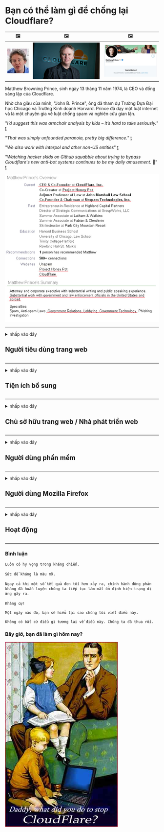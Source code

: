 # Bạn có thể làm gì để chống lại Cloudflare?

| 🖼 | 🖼 | 🖼 |
| --- | --- | --- |
| ![](../image/matthew_prince_teen.jpg) | ![](../image/matthew_prince.jpg) | ![](../image/blockedbymatthewprince.jpg) |


Matthew Browning Prince, sinh ngày 13 tháng 11 năm 1974, là CEO và đồng sáng lập của Cloudflare.

Nhờ cha giàu của mình, "John B. Prince", ông đã tham dự Trường Dựa Đại học Chicago và Trường Kinh doanh Harvard.
Prince đã dạy một luật internet và là một chuyên gia về luật chống spam và nghiên cứu gian lận.


"*I’d suggest this was armchair analysis by kids – it’s hard to take seriously.*" [t](https://www.theguardian.com/technology/2015/nov/19/cloudflare-accused-by-anonymous-helping-isis)

"*That was simply unfounded paranoia, pretty big difference.*"  [t](https://twitter.com/xxdesmus/status/992757936123359233)

"*We also work with Interpol and other non-US entities*" [t](https://twitter.com/eastdakota/status/1203028504184360960)

"*Watching hacker skids on Github squabble about trying to bypass Cloudflare's new anti-bot systems continues to be my daily amusement.* 🍿" [t](https://twitter.com/eastdakota/status/1273277839102656515)


![](../image/whoismp.jpg)

---


<details>
<summary>nhấp vào đây

## Người tiêu dùng trang web
</summary>


- Nếu trang web bạn thích đang sử dụng Cloudflare, hãy yêu cầu họ không sử dụng Cloudflare.
  - Rên rỉ trên các phương tiện truyền thông xã hội như Facebook, Reddit, Twitter hoặc Mastodon không có gì khác biệt. [Hành động lớn hơn thẻ bắt đầu bằng #.](https://twitter.com/phyzonloop/status/1274132092490862594)
  - Cố gắng liên hệ với chủ sở hữu trang web nếu bạn muốn làm cho mình trở nên hữu ích.

[Cloudflare cho biết](https://github.com/Eloston/ungoogled-chromium/issues/783):
```
Chúng tôi khuyên bạn nên liên hệ với quản trị viên của các dịch vụ hoặc trang web cụ thể mà bạn gặp sự cố và chia sẻ kinh nghiệm của bạn.
```

[Nếu bạn không yêu cầu nó, chủ sở hữu trang web không bao giờ biết vấn đề này.](../PEOPLE.md)

![](../image/liberapay.jpg)

[Ví dụ thành công](https://counterpartytalk.org/t/turn-off-cloudflare-on-counterparty-co-plz/164/5).<br>
Bạn có một vấn đề? [Nâng cao giọng nói của bạn ngay bây giờ.](https://github.com/maraoz/maraoz.github.io/issues/1) Ví dụ bên dưới.

```
Bạn chỉ đang giúp kiểm duyệt công ty và giám sát hàng loạt.
http://crimeflare.eu.org
```

```
Trang web của bạn nằm trong khu vườn có tường bao quanh riêng tư lạm dụng quyền riêng tư của CloudFlare.
http://crimeflare.eu.org
```

- Hãy dành một chút thời gian để đọc chính sách bảo mật của trang web.
  - nếu trang web đứng sau Cloudflare hoặc trang web đang sử dụng các dịch vụ được kết nối với Cloudflare.

Nó phải giải thích "Cloudflare" là gì và yêu cầu quyền chia sẻ dữ liệu của bạn với Cloudflare. Nếu không làm như vậy sẽ dẫn đến vi phạm lòng tin và trang web được đề cập nên tránh.

[Một ví dụ về chính sách bảo mật được chấp nhận là ở đây](https://archive.is/bDlTz) ("Subprocessors" > "Entity Name")

```
Tôi đã đọc chính sách bảo mật của bạn và tôi không thể tìm thấy từ Cloudflare.
Tôi từ chối chia sẻ dữ liệu với bạn nếu bạn tiếp tục cung cấp dữ liệu của tôi cho Cloudflare.
http://crimeflare.eu.org
```

Đây là một ví dụ về chính sách bảo mật không có từ Cloudflare.
[Liberland Jobs](https://archive.is/daKIr) [privacy policy](https://docsend.com/view/feiwyte):

![](../image/cfwontobey.jpg)

Cloudflare có chính sách bảo mật của riêng họ.
[Cloudflare yêu thích những người làm chuyện phiếm.](https://www.reddit.com/r/GamerGhazi/comments/2s64fe/be_wary_reporting_to_cloudflare/)

Đây là một ví dụ điển hình cho biểu mẫu đăng ký của trang web.
AFAIK, không có trang web nào làm được điều này. Bạn sẽ tin tưởng họ?

```
Bằng cách nhấp vào “Đăng ký XYZ”, bạn đồng ý với các điều khoản dịch vụ và tuyên bố về quyền riêng tư của chúng tôi.
Bạn cũng đồng ý chia sẻ dữ liệu của mình với Cloudflare và cũng đồng ý với tuyên bố về quyền riêng tư của cloudflare.
Nếu Cloudflare làm rò rỉ thông tin của bạn hoặc không cho phép bạn kết nối với máy chủ của chúng tôi, đó không phải là lỗi của chúng tôi. [*]

[ Đăng ký ] [ tôi không đồng ý ]
```
[*] [PEOPLE.md](../PEOPLE.md)


- Cố gắng không sử dụng dịch vụ của họ. Hãy nhớ rằng bạn đang bị Cloudflare theo dõi.
  - ["I'm in your TLS, sniffin' your passworz"](../image/iminurtls.jpg)

- Tìm kiếm trang web khác. Có những lựa chọn thay thế và cơ hội trên internet!

- Thuyết phục bạn bè của bạn sử dụng Tor hàng ngày.
  - Ẩn danh phải là tiêu chuẩn của Internet mở!
  - [Lưu ý rằng dự án Tor không thích dự án này.](../HISTORY.md)

</details>

------

<details>
<summary>nhấp vào đây

## Tiện ích bổ sung
</summary>

- Nếu trình duyệt của bạn là Firefox, Tor Browser hoặc Ungoogled Chromium, hãy sử dụng một trong những tiện ích bổ sung bên dưới.
  - Nếu bạn muốn thêm tiện ích bổ sung mới khác, hãy hỏi về nó trước.


| Tên | Nhà phát triển | Ủng hộ | Có thể chặn | Có thể thông báo | Chrome |
| -------- | -------- | -------- | -------- | -------- | -------- |
| [Bloku Cloudflaron MITM-Atakon](../subfiles/addon/bcma.md) | #Addon | [ ? ](http://crimeflare.eu.org/) | **Đúng**     | **Đúng**     |  **Đúng** |
| [Ĉu ligoj estas vundeblaj al MITM-atako?](../subfiles/addon/ismm.md) | #Addon | [ ? ](http://crimeflare.eu.org/) | Không     | **Đúng**     |  **Đúng** |
| [Ĉu ĉi tiuj ligoj blokos Tor-uzanton?](../subfiles/addon/isat.md) | #Addon | [ ? ](http://crimeflare.eu.org/) | Không     | **Đúng**     |  **Đúng** |
| [Block Cloudflare MITM Attack](https://trac.torproject.org/projects/tor/attachment/ticket/24351/block_cloudflare_mitm_attack-1.0.14.1-an%2Bfx.xpi)<br>[**DELETED BY TOR PROJECT**](../HISTORY.md) | nullius | [ ? ](../tool/block_cloudflare_mitm_fx), [Link](http://crimeflare.eu.org/) | **Đúng**     | **Đúng**     |  Không |
| [TPRB](http://sw.nnpaefp7pkadbxxkhz2agtbv2a4g5sgo2fbmv3i7czaua354334uqqad.onion/) | Sw | [ ? ](http://sw.nnpaefp7pkadbxxkhz2agtbv2a4g5sgo2fbmv3i7czaua354334uqqad.onion/) | **Đúng**     | **Đúng**     |  Không |
| [Detect Cloudflare](https://addons.mozilla.org/en-US/firefox/addon/detect-cloudflare/) | Frank Otto | [ ? ](https://github.com/traktofon/cf-detect) | Không     | **Đúng**     |  Không |
| [True Sight](https://addons.mozilla.org/en-US/firefox/addon/detect-cloudflare-plus/) | claustromaniac | [ ? ](https://github.com/claustromaniac/detect-cloudflare-plus) | Không     | **Đúng**     |  Không |
| [Which Cloudflare datacenter am I visiting?](https://addons.mozilla.org/en-US/firefox/addon/cf-pop/) | 依云 | [ ? ](https://github.com/lilydjwg/cf-pop) | Không     | **Đúng**     |  Không |
| [My Privacy DNS - Link Details](https://mypdns.org/infrastructure/mypdns-reporter/-/blob/master/client/addon.md#mypdns-link-details) | My Privacy DNS | [ ? ](https://mypdns.org/MypDNS/support/-/issues) | Ingen     | **Ja**     |  Ingen |


- "Decentraleyes" có thể dừng kết nối với "CDNJS (Cloudflare)".
  - Nó ngăn rất nhiều yêu cầu truy cập mạng và cung cấp các tệp cục bộ để giữ cho các trang web không bị phá vỡ.
  - Nhà phát triển đã trả lời: "[very concerning indeed](https://github.com/Synzvato/decentraleyes/issues/236#issuecomment-352049501)", "[widespread usage severely centralizes the web](https://github.com/Synzvato/decentraleyes/issues/251#issuecomment-366752049)"

- [Bạn cũng có thể xóa hoặc không tin cậy chứng chỉ Cloudflare khỏi Tổ chức phát hành chứng chỉ (CA) của mình.](https://www.ssl.com/how-to/remove-root-certificate-firefox/)

</details>

------

<details>
<summary>nhấp vào đây

## Chủ sở hữu trang web / Nhà phát triển web
</summary>


![](../image/word_cloudflarefree.jpg)

- Không sử dụng giải pháp Cloudflare, Giai đoạn.
  - Bạn có thể làm tốt hơn thế, phải không? [Dưới đây là cách xóa đăng ký, gói, miền hoặc tài khoản Cloudflare.](https://support.cloudflare.com/hc/en-us/articles/200167776-Removing-subscriptions-plans-domains-or-accounts)

| 🖼 | 🖼 |
| --- | --- |
| ![](../image/htmlalertcloudflare.jpg) | ![](../image/htmlalertcloudflare2.jpg) |

- Muốn có nhiều khách hàng hơn? Bạn biết phải làm gì. Gợi ý là "dòng trên".
  - [Xin chào, bạn đã viết "Chúng tôi rất coi trọng quyền riêng tư của bạn" nhưng tôi gặp "Lỗi 403 Cấm Proxy Ẩn danh Không được phép".](https://it.slashdot.org/story/19/02/19/0033255/stop-saying-we-take-your-privacy-and-security-seriously) Tại sao bạn lại chặn Tor Hoặc VPN? Và tại sao bạn lại chặn các email tạm thời?

![](../image/anonexist.jpg)

- Sử dụng Cloudflare sẽ làm tăng khả năng ngừng hoạt động. Khách truy cập không thể truy cập vào trang web của bạn nếu máy chủ của bạn gặp sự cố hoặc Cloudflare không hoạt động.
  - [Bạn có thực sự nghĩ rằng Cloudflare không bao giờ đi xuống không?](https://www.ibtimes.com/cloudflare-down-not-working-sites-producing-504-gateway-timeout-errors-2618008) [Another](https://twitter.com/Jedduff/status/1097875615997399040) [sample](https://twitter.com/search?f=tweets&vertical=default&q=Cloudflare%20is%20having%20problems). [Need more](../PEOPLE.md)?

![](../image/cloudflareinternalerror.jpg)

- Việc sử dụng Cloudflare để ủy quyền cho "dịch vụ API", "máy chủ cập nhật phần mềm" hoặc "nguồn cấp dữ liệu RSS" sẽ gây hại cho khách hàng của bạn. Một khách hàng đã gọi cho bạn và nói rằng "Tôi không thể sử dụng API của bạn nữa", và bạn không biết chuyện gì đang xảy ra. Cloudflare có thể âm thầm chặn khách hàng của bạn. Bạn nghĩ nó ổn chứ?
  - Có nhiều ứng dụng khách đọc RSS và dịch vụ trực tuyến đọc RSS. Tại sao bạn xuất bản nguồn cấp RSS nếu bạn không cho phép mọi người đăng ký?

![](../image/rssfeedovercf.jpg)

- Bạn có cần chứng chỉ HTTPS không? Sử dụng "Let's Encrypt" hoặc chỉ cần mua nó từ công ty CA.

- Bạn có cần máy chủ DNS không? Không thể thiết lập máy chủ của riêng bạn? Còn họ thì sao: [Hurricane Electric Free DNS](https://dns.he.net/), [Dyn.com](https://dyn.com/dns/), [1984 Hosting](https://www.1984hosting.com/), [Afraid.Org (Quản trị viên xóa tài khoản của bạn nếu bạn sử dụng TOR)](https://freedns.afraid.org/)
  - [Alternativoj al DNS](../subfiles/alternative/domaindns.md)

- Tìm kiếm dịch vụ lưu trữ? Chỉ miễn phí? Còn họ thì sao: [Onion Service](http://vww6ybal4bd7szmgncyruucpgfkqahzddi37ktceo3ah7ngmcopnpyyd.onion/en/security/network-security/tor/onionservices-best-practices), [Free Web Hosting Area](https://freewha.com/), [Autistici/Inventati Web Site Hosting](https://www.autinv5q6en4gpf4.onion/services/website), [Github Pages](https://pages.github.com/), [Surge](https://surge.sh/)
  - [Các lựa chọn thay thế cho Cloudflare](../subfiles/alternative/cloudflare.md)

- Bạn có đang sử dụng "cloudflare-ipfs.com" không? [Bạn có biết Cloudflare IPFS là xấu?](../PEOPLE.md)

- Cài đặt Tường lửa Ứng dụng Web như OWASP và Fail2Ban trên máy chủ của bạn và định cấu hình nó đúng cách.
  - Chặn Tor không phải là một giải pháp. Đừng trừng phạt tất cả mọi người chỉ vì những người dùng xấu nhỏ.

- Chuyển hướng hoặc chặn người dùng "Cloudflare Warp" truy cập vào trang web của bạn. Và cung cấp lý do nếu bạn có thể.

> Danh sách IP: "[Dải IP hiện tại của Cloudflare](cloudflare_inc/)"

> A: Chỉ cần chặn chúng

```
server {
...
deny 173.245.48.0/20;
deny 103.21.244.0/22;
deny 103.22.200.0/22;
deny 103.31.4.0/22;
deny 141.101.64.0/18;
deny 108.162.192.0/18;
deny 190.93.240.0/20;
deny 188.114.96.0/20;
deny 197.234.240.0/22;
deny 198.41.128.0/17;
deny 162.158.0.0/15;
deny 104.16.0.0/12;
deny 172.64.0.0/13;
deny 131.0.72.0/22;
deny 2400:cb00::/32;
deny 2606:4700::/32;
deny 2803:f800::/32;
deny 2405:b500::/32;
deny 2405:8100::/32;
deny 2a06:98c0::/29;
deny 2c0f:f248::/32;
...
}
```

> B: Chuyển hướng đến trang cảnh báo

```
http {
...
geo $iscf {
default 0;
173.245.48.0/20 1;
103.21.244.0/22 1;
103.22.200.0/22 1;
103.31.4.0/22 1;
141.101.64.0/18 1;
108.162.192.0/18 1;
190.93.240.0/20 1;
188.114.96.0/20 1;
197.234.240.0/22 1;
198.41.128.0/17 1;
162.158.0.0/15 1;
104.16.0.0/12 1;
172.64.0.0/13 1;
131.0.72.0/22 1;
2400:cb00::/32 1;
2606:4700::/32 1;
2803:f800::/32 1;
2405:b500::/32 1;
2405:8100::/32 1;
2a06:98c0::/29 1;
2c0f:f248::/32 1;
}
...
}

server {
...
if ($iscf) {rewrite ^ https://example.com/cfwsorry.php;}
...
}

<?php
header('HTTP/1.1 406 Not Acceptable');
echo <<<CLOUDFLARED
Thank you for visiting ourwebsite.com!<br />
We are sorry, but we can't serve you because your connection is being intercepted by Cloudflare.<br />
Please read http://crimeflare.eu.org for more information.<br />
CLOUDFLARED;
die();
```

- Thiết lập Dịch vụ Tor Onion hoặc I2P insite nếu bạn tin vào sự tự do và chào đón những người dùng ẩn danh.

- Yêu cầu lời khuyên từ các nhà khai thác trang web kép Clearnet / Tor khác và kết bạn ẩn danh!

</details>

------

<details>
<summary>nhấp vào đây

## Người dùng phần mềm
</summary>


- Discord đang sử dụng CloudFlare. Các lựa chọn thay thế? Chúng tôi đề nghị [**Briar** (Android)](https://f-droid.org/en/packages/org.briarproject.briar.android/), [Ricochet (PC)](https://ricochet.im/), [Tox + Tor (Android/PC)](https://tox.chat/download.html)
  - Briar bao gồm daemon Tor nên bạn không cần phải cài đặt Orbot.
  - Các nhà phát triển Qwtch, Quyền riêng tư mở, đã xóa dự án stop_cloudflare khỏi dịch vụ git của họ mà không cần thông báo.

- Nếu bạn sử dụng Debian GNU / Linux hoặc bất kỳ dẫn xuất nào, hãy đăng ký: [bug #831835](https://bugs.debian.org/cgi-bin/bugreport.cgi?bug=831835). Và nếu bạn có thể, hãy giúp xác minh bản vá và giúp người bảo trì đưa ra kết luận đúng đắn về việc liệu nó có nên được chấp nhận hay không.

- Luôn đề xuất các trình duyệt này.

| Tên | Nhà phát triển | Ủng hộ | Bình luận |
| -------- | -------- | -------- | -------- |
| [Ungoogled-Chromium](https://ungoogled-software.github.io/ungoogled-chromium-binaries/) | Eloston | [ ? ](https://github.com/Eloston/ungoogled-chromium) | PC (Win, Mac, Linux)  _!Tor_ |
| [Bromite](https://www.bromite.org/fdroid) | Bromite | [ ? ](https://github.com/bromite/bromite/issues) | Android  _!Tor_ |
| [Tor Browser](https://www.torproject.org/download/) | Tor Project | [ ? ](https://support.torproject.org/) | PC (Win, Mac, Linux)  _Tor_|
| [Tor Browser Android](https://www.torproject.org/download/) | Tor Project | [ ? ](https://support.torproject.org/) | Android  _Tor_|
| [Onion Browser](https://itunes.apple.com/us/app/onion-browser/id519296448?mt=8) | Mike Tigas | [ ? ](https://github.com/OnionBrowser/OnionBrowser/issues) | Apple iOS  _Tor_|
| [GNU/Icecat](https://www.gnu.org/software/gnuzilla/) | GNU | [ ? ](https://www.gnu.org/software/gnuzilla/) | PC (Linux) |
| [IceCatMobile](https://f-droid.org/en/packages/org.gnu.icecat/) | GNU | [ ? ](https://lists.gnu.org/mailman/listinfo/bug-gnuzilla) | Android |
| [Iridium Browser](https://iridiumbrowser.de/about/) | Iridium | [ ? ](https://github.com/iridium-browser/iridium-browser/) | PC (Win, Mac, Linux, OpenBSD) |


Quyền riêng tư của phần mềm khác là không hoàn hảo. Điều này không có nghĩa là trình duyệt Tor là "hoàn hảo".
Không có 100% an toàn cũng như 100% riêng tư trên internet và công nghệ.

- Bạn không muốn sử dụng Tor? Bạn có thể sử dụng bất kỳ trình duyệt nào có Tor daemon.
  - [Lưu ý rằng dự án Tor không thích điều này.](https://support.torproject.org/tbb/tbb-9/) Sử dụng Tor Browser nếu bạn có thể làm như vậy.
- [Cách sử dụng Chromium với Tor](../subfiles/chromium_tor.md)


Hãy nói về quyền riêng tư của phần mềm khác.

- [Nếu bạn thực sự cần sử dụng Firefox, hãy chọn "Firefox ESR".](https://www.mozilla.org/en-US/firefox/organizations/)
  - [Firefox - Cơ quan giám sát phần mềm gián điệp](https://spyware.neocities.org/articles/firefox.html)
  - [Firefox từ chối tự do ngôn luận, cấm tự do ngôn luận](https://web.archive.org/web/20200423010026/https://reclaimthenet.org/firefox-rejects-free-speech-bans-free-speech-commenting-plugin-dissenter-from-its-extensions-gallery/)
  - ["Hơn 100 phiếu phản đối. Có vẻ như yêu cầu một công ty phần mềm gắn bó với ... phần mềm là quá nhiều trong những ngày này."](https://old.reddit.com/r/firefox/comments/gutdiw/weve_got_work_to_do_the_mozilla_blog/fslbbb6/)
  - [Uh, tại sao Firefox hiển thị cho tôi các liên kết được tài trợ trên thanh URL của tôi?](https://www.reddit.com/r/firefox/comments/jybx2w/uh_why_is_firefox_showing_me_sponsored_links_in/)
  - [Mozilla - Devil Incarnate](https://digdeeper.neocities.org/ghost/mozilla.html)

- [Hãy nhớ rằng, Mozilla đang sử dụng dịch vụ Cloudflare.](https://www.robtex.com/dns-lookup/www.mozilla.org) [Họ cũng đang sử dụng dịch vụ DNS của Cloudflare trên sản phẩm của họ.](https://www.theregister.co.uk/2018/03/21/mozilla_testing_dns_encryption/)

- [Mozilla đã chính thức từ chối tấm vé này.](https://bugzilla.mozilla.org/show_bug.cgi?id=1426618)

- [Firefox Focus là một trò đùa.](https://github.com/mozilla-mobile/focus-android/issues/1743) [Họ hứa sẽ tắt tính năng đo từ xa nhưng họ đã thay đổi.](https://github.com/mozilla-mobile/focus-android/issues/4210)

- [Nhà phát triển PaleMoon / Basilisk yêu thích Cloudflare.](https://github.com/mozilla-mobile/focus-android/issues/1743#issuecomment-345993097)
  - [Máy chủ lưu trữ của Pale Moon bị tấn công và phát tán phần mềm độc hại trong 18 tháng](https://www.reddit.com/r/privacytoolsIO/comments/cc808y/pale_moons_archive_server_hacked_and_spread/)
  - Anh ấy cũng ghét người dùng Tor - "[Hãy để nó thù địch với Tor. Tôi nghĩ rằng hầu hết các trang web nên có thái độ thù địch với Tor nếu xét đến yếu tố lạm dụng cực kỳ cao của nó.](https://github.com/yacy/yacy_search_server/issues/314#issuecomment-565932097)"

- [Waterfox gặp sự cố nghiêm trọng về "điện thoại nhà"](https://spyware.neocities.org/articles/waterfox.html)

- [Google Chrome là một phần mềm gián điệp.](https://www.gnu.org/proprietary/malware-google.en.html)
  - [Google lập hồ sơ hoạt động của bạn.](https://spyware.neocities.org/articles/chrome.html)

- [SRWare Iron làm cho quá nhiều điện thoại kết nối trong nhà.](https://spyware.neocities.org/articles/iron.html) Nó cũng kết nối với các miền của google.

- [Trình theo dõi Facebook / Twitter của Brave Browser đưa vào danh sách trắng.](https://www.bleepingcomputer.com/news/security/facebook-twitter-trackers-whitelisted-by-brave-browser/)
  - [Đây là các vấn đề khác.](https://spyware.neocities.org/articles/brave.html)
  - [ID liên kết sinh học](https://twitter.com/cryptonator1337/status/1269594587716374528)

- [Microsoft Edge cho phép Facebook chạy mã Flash sau lưng người dùng.](https://www.zdnet.com/article/microsoft-edge-lets-facebook-run-flash-code-behind-users-backs/)

- [Vivaldi không tôn trọng quyền riêng tư của bạn.](https://spyware.neocities.org/articles/vivaldi.html)

- [Mức phần mềm gián điệp Opera: Cực cao](https://spyware.neocities.org/articles/opera.html)

- Apple iOS: [Bạn hoàn toàn không nên sử dụng iOS, chủ yếu vì nó là phần mềm độc hại.](https://www.gnu.org/proprietary/malware-apple.html)

Do đó, chúng tôi chỉ đề xuất bảng trên. Không có gì khác.

</details>

------

<details>
<summary>nhấp vào đây

## Người dùng Mozilla Firefox
</summary>


- "Firefox Nightly" sẽ gửi thông tin mức gỡ lỗi đến máy chủ Mozilla mà không có phương pháp chọn không tham gia.
  - [Máy chủ Mozilla đang tấn công Cloudflare](https://www.digwebinterface.com/?hostnames=www.mozilla.org%0D%0Amozilla.cloudflare-dns.com&type=&ns=resolver&useresolver=8.8.4.4&nameservers=)

- Có thể cấm Firefox kết nối với máy chủ Mozilla.
  - [Hướng dẫn các mẫu chính sách của Mozilla](https://github.com/mozilla/policy-templates/blob/master/README.md)
  - Hãy nhớ rằng thủ thuật này có thể ngừng hoạt động trong phiên bản sau vì Mozilla thích tự đưa vào danh sách trắng.
  - Sử dụng tường lửa và bộ lọc DNS để chặn chúng hoàn toàn.

"`/distribution/policies.json`"

>     "WebsiteFilter": {
> 		"Block": [
> 		"*://*.mozilla.com/*",
> 		"*://*.mozilla.net/*",
> 		"*://*.mozilla.org/*",
> 		"*://webcompat.com/*",
> 		"*://*.firefox.com/*",
> 		"*://*.thunderbird.net/*",
> 		"*://*.cloudflare.com/*"
> 		]
>     },


- ~~Báo cáo lỗi trên trình theo dõi của mozilla, yêu cầu họ không sử dụng Cloudflare.~~ Đã có một báo cáo lỗi trên bugzilla. Nhiều người đã gửi lo lắng của họ, tuy nhiên lỗi đã được quản trị viên ẩn vào năm 2018.

- Bạn có thể tắt DoH trong Firefox.
  - [Thay đổi nhà cung cấp DNS mặc định của firefox](../subfiles/change-firefox-dns.md)

![](../image/firefoxdns.jpg)

- [Nếu bạn muốn sử dụng DNS không phải ISP, hãy cân nhắc sử dụng dịch vụ DNS OpenNIC Tier2 hoặc bất kỳ dịch vụ DNS nào không phải của Cloudflare.](https://wiki.opennic.org/start)
![](../image/opennic.jpg)
  - Chặn Cloudflare bằng DNS. [Crimeflare DNS](../subfiles/service/publicdns.md)

- Bạn có thể sử dụng Tor làm trình phân giải DNS. [Nếu bạn không phải là chuyên gia về Tor, hãy đặt câu hỏi tại đây.](https://tor.stackexchange.com/)

> **Làm sao?**
> 1. Tải xuống Tor và cài đặt nó trên máy tính của bạn.
> 2. Thêm dòng này vào tệp "torrc".
> DNSPort 127.0.0.1:53
> 3. Khởi động lại Tor.
> 4. Đặt máy chủ DNS của máy tính của bạn thành "127.0.0.1".

</details>

------

<details>
<summary>nhấp vào đây

## Hoạt động
</summary>


- Nói với những người xung quanh bạn về sự nguy hiểm của Cloudflare.

- [Giúp cải thiện kho lưu trữ này.](http://crimeflare.eu.org)
  - Cả danh sách, các lập luận chống lại nó và các chi tiết.

- [Ghi lại tài liệu và công khai những nơi có vấn đề xảy ra với Cloudflare (và các công ty tương tự), đảm bảo đề cập đến kho lưu trữ này khi bạn làm như vậy](http://crimeflare.eu.org) :)

- Thu hút nhiều người hơn sử dụng Tor theo mặc định để họ có thể trải nghiệm web từ quan điểm của các khu vực khác nhau trên thế giới.

- Bắt đầu các nhóm, trên mạng xã hội và không gian thịt, dành riêng cho việc giải phóng thế giới khỏi Cloudflare.

- Nếu thích hợp, hãy liên kết với các nhóm này trên kho lưu trữ này - đây có thể là nơi để phối hợp làm việc cùng nhau như các nhóm.

- [Bắt đầu một chuồng có thể cung cấp một giải pháp thay thế có ý nghĩa cho Cloudflare.](../subfiles/alternative/cloudflare.md)

- Hãy cho chúng tôi biết về bất kỳ giải pháp thay thế nào để giúp ít nhất cung cấp khả năng bảo vệ nhiều lớp chống lại Cloudflare.

- Nếu bạn là khách hàng của Cloudflare, hãy đặt cài đặt quyền riêng tư của bạn và đợi họ vi phạm.
  - [Sau đó, đưa họ vào các khoản phí chống thư rác / vi phạm quyền riêng tư.](https://twitter.com/thexpaw/status/1108424723233419264)

- Nếu bạn đang ở Hoa Kỳ và trang web được đề cập là một ngân hàng hoặc một kế toán, hãy cố gắng gây áp lực pháp lý theo Đạo luật Gramm – Leach – Bliley hoặc Đạo luật Người Mỹ có Nợ phải trả và báo cáo lại cho chúng tôi xem bạn đạt được bao xa .

- Nếu trang web là trang web của chính phủ, hãy cố gắng gây áp lực pháp lý theo Tu chính án thứ nhất của Hiến pháp Hoa Kỳ.

- Nếu bạn là công dân EU, hãy liên hệ với trang web để gửi thông tin cá nhân của bạn theo Quy định chung về bảo vệ dữ liệu. Nếu họ từ chối cung cấp thông tin của bạn thì đó là hành vi vi phạm pháp luật.

- Đối với các công ty tuyên bố cung cấp dịch vụ trên trang web của họ, hãy thử báo cáo chúng là "quảng cáo sai sự thật" cho các tổ chức bảo vệ người tiêu dùng và BBB. Các trang web Cloudflare được phục vụ bởi các máy chủ Cloudflare.

- [ITU gợi ý trong bối cảnh Hoa Kỳ rằng Cloudflare đang bắt đầu đủ lớn để luật chống độc quyền có thể được áp dụng đối với họ.](https://www.itu.int/en/ITU-T/Workshops-and-Seminars/20181218/Documents/Geoff_Huston_Presentation.pdf)

- Có thể hình dung rằng GNU GPL phiên bản 4 có thể bao gồm một điều khoản chống lại việc lưu trữ mã nguồn đằng sau một dịch vụ như vậy, yêu cầu đối với tất cả các chương trình GPLv4 và mới hơn ít nhất mã nguồn có thể truy cập được thông qua một phương tiện không phân biệt đối xử với người dùng Tor.

- [Se vi uzas Mastodon bonvolu sekvi la konton Mitigator](../subfiles/service/altlink.md).

</details>

------

### Bình luận

```
Luôn có hy vọng trong kháng chiến.

Sức đề kháng là màu mỡ.

Ngay cả khi một số kết quả đen tối hơn xảy ra, chính hành động phản kháng đã huấn luyện chúng ta tiếp tục làm mất ổn định hiện trạng dị ứng gây ra.

Kháng cự!
```

```
Một ngày nào đó, bạn sẽ hiểu tại sao chúng tôi viết điều này.
```

```
Không có bất cứ điều gì tương lai về điều này. Chúng ta đã thua rồi.
```

### Bây giờ, bạn đã làm gì hôm nay?


![](../image/stopcf.jpg)
